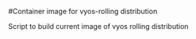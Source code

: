 #Container image for vyos-rolling distribution

Script to build current image of vyos rolling distribution

